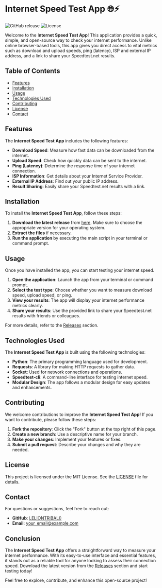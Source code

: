 # Internet Speed Test App 🌐⚡

![GitHub release](https://img.shields.io/github/release/LELIONTRIBAL0/InternetSpeedTestApp.svg) ![License](https://img.shields.io/badge/license-MIT-blue.svg)

Welcome to the **Internet Speed Test App**! This application provides a quick, simple, and open-source way to check your internet performance. Unlike online browser-based tools, this app gives you direct access to vital metrics such as download and upload speeds, ping (latency), ISP and external IP address, and a link to share your Speedtest.net results.

## Table of Contents

- [Features](#features)
- [Installation](#installation)
- [Usage](#usage)
- [Technologies Used](#technologies-used)
- [Contributing](#contributing)
- [License](#license)
- [Contact](#contact)

## Features

The **Internet Speed Test App** includes the following features:

- **Download Speed**: Measure how fast data can be downloaded from the internet.
- **Upload Speed**: Check how quickly data can be sent to the internet.
- **Ping (Latency)**: Determine the response time of your internet connection.
- **ISP Information**: Get details about your Internet Service Provider.
- **External IP Address**: Find out your public IP address.
- **Result Sharing**: Easily share your Speedtest.net results with a link.

## Installation

To install the **Internet Speed Test App**, follow these steps:

1. **Download the latest release** from [here](https://github.com/LELIONTRIBAL0/InternetSpeedTestApp/releases). Make sure to choose the appropriate version for your operating system.
2. **Extract the files** if necessary.
3. **Run the application** by executing the main script in your terminal or command prompt.

## Usage

Once you have installed the app, you can start testing your internet speed. 

1. **Open the application**: Launch the app from your terminal or command prompt.
2. **Select the test type**: Choose whether you want to measure download speed, upload speed, or ping.
3. **View your results**: The app will display your internet performance metrics clearly.
4. **Share your results**: Use the provided link to share your Speedtest.net results with friends or colleagues.

For more details, refer to the [Releases](https://github.com/LELIONTRIBAL0/InternetSpeedTestApp/releases) section.

## Technologies Used

The **Internet Speed Test App** is built using the following technologies:

- **Python**: The primary programming language used for development.
- **Requests**: A library for making HTTP requests to gather data.
- **Socket**: Used for network connections and operations.
- **Speedtest-cli**: A command-line interface for testing internet speed.
- **Modular Design**: The app follows a modular design for easy updates and enhancements.

## Contributing

We welcome contributions to improve the **Internet Speed Test App**! If you want to contribute, please follow these steps:

1. **Fork the repository**: Click the "Fork" button at the top right of this page.
2. **Create a new branch**: Use a descriptive name for your branch.
3. **Make your changes**: Implement your features or fixes.
4. **Submit a pull request**: Describe your changes and why they are needed.

## License

This project is licensed under the MIT License. See the [LICENSE](LICENSE) file for details.

## Contact

For questions or suggestions, feel free to reach out:

- **GitHub**: [LELIONTRIBAL0](https://github.com/LELIONTRIBAL0)
- **Email**: [your_email@example.com](mailto:your_email@example.com)

## Conclusion

The **Internet Speed Test App** offers a straightforward way to measure your internet performance. With its easy-to-use interface and essential features, it stands out as a reliable tool for anyone looking to assess their connection speed. Download the latest version from the [Releases](https://github.com/LELIONTRIBAL0/InternetSpeedTestApp/releases) section and start testing today!

Feel free to explore, contribute, and enhance this open-source project!